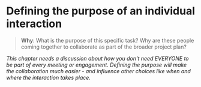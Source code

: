 # Defining the purpose of an individual interaction

> **Why**: What is the purpose of this specific task? Why are these people coming together to collaborate as part of the broader project plan?

*This chapter needs a discussion about how you don't need EVERYONE to be part of every meeting or engagement.*
*Defining the purpose will make the collaboration much easier - and influence other choices like when and where the interaction takes place.*
